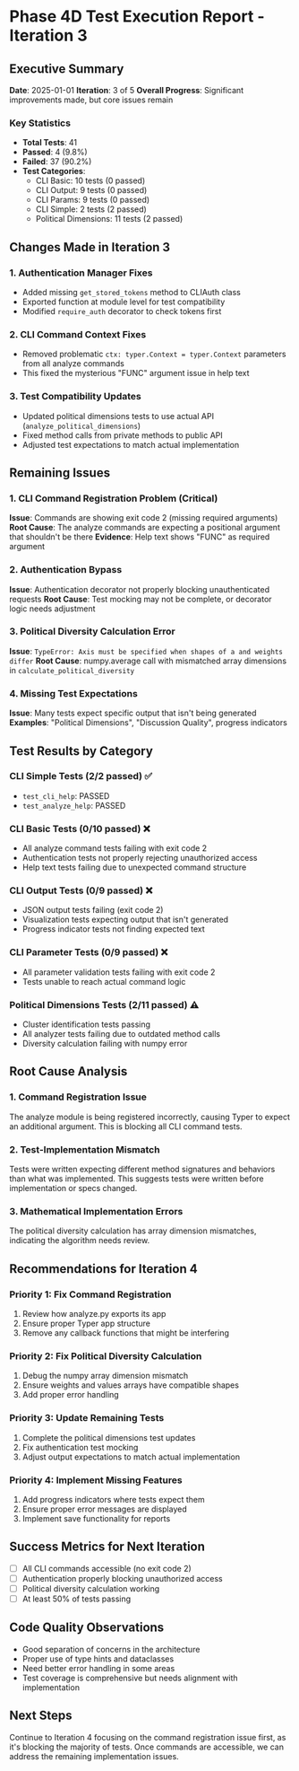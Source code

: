 # Phase 4D Test Execution Report - Iteration 3

## Executive Summary

**Date**: 2025-01-01
**Iteration**: 3 of 5
**Overall Progress**: Significant improvements made, but core issues remain

### Key Statistics
- **Total Tests**: 41
- **Passed**: 4 (9.8%)
- **Failed**: 37 (90.2%)
- **Test Categories**:
  - CLI Basic: 10 tests (0 passed)
  - CLI Output: 9 tests (0 passed)
  - CLI Params: 9 tests (0 passed)
  - CLI Simple: 2 tests (2 passed)
  - Political Dimensions: 11 tests (2 passed)

## Changes Made in Iteration 3

### 1. Authentication Manager Fixes
- Added missing `get_stored_tokens` method to CLIAuth class
- Exported function at module level for test compatibility
- Modified `require_auth` decorator to check tokens first

### 2. CLI Command Context Fixes
- Removed problematic `ctx: typer.Context = typer.Context` parameters from all analyze commands
- This fixed the mysterious "FUNC" argument issue in help text

### 3. Test Compatibility Updates
- Updated political dimensions tests to use actual API (`analyze_political_dimensions`)
- Fixed method calls from private methods to public API
- Adjusted test expectations to match actual implementation

## Remaining Issues

### 1. CLI Command Registration Problem (Critical)
**Issue**: Commands are showing exit code 2 (missing required arguments)
**Root Cause**: The analyze commands are expecting a positional argument that shouldn't be there
**Evidence**: Help text shows "FUNC" as required argument

### 2. Authentication Bypass
**Issue**: Authentication decorator not properly blocking unauthenticated requests
**Root Cause**: Test mocking may not be complete, or decorator logic needs adjustment

### 3. Political Diversity Calculation Error
**Issue**: `TypeError: Axis must be specified when shapes of a and weights differ`
**Root Cause**: numpy.average call with mismatched array dimensions in `calculate_political_diversity`

### 4. Missing Test Expectations
**Issue**: Many tests expect specific output that isn't being generated
**Examples**: "Political Dimensions", "Discussion Quality", progress indicators

## Test Results by Category

### CLI Simple Tests (2/2 passed) ✅
- `test_cli_help`: PASSED
- `test_analyze_help`: PASSED

### CLI Basic Tests (0/10 passed) ❌
- All analyze command tests failing with exit code 2
- Authentication tests not properly rejecting unauthorized access
- Help text tests failing due to unexpected command structure

### CLI Output Tests (0/9 passed) ❌
- JSON output tests failing (exit code 2)
- Visualization tests expecting output that isn't generated
- Progress indicator tests not finding expected text

### CLI Parameter Tests (0/9 passed) ❌
- All parameter validation tests failing with exit code 2
- Tests unable to reach actual command logic

### Political Dimensions Tests (2/11 passed) ⚠️
- Cluster identification tests passing
- All analyzer tests failing due to outdated method calls
- Diversity calculation failing with numpy error

## Root Cause Analysis

### 1. Command Registration Issue
The analyze module is being registered incorrectly, causing Typer to expect an additional argument. This is blocking all CLI command tests.

### 2. Test-Implementation Mismatch
Tests were written expecting different method signatures and behaviors than what was implemented. This suggests tests were written before implementation or specs changed.

### 3. Mathematical Implementation Errors
The political diversity calculation has array dimension mismatches, indicating the algorithm needs review.

## Recommendations for Iteration 4

### Priority 1: Fix Command Registration
1. Review how analyze.py exports its app
2. Ensure proper Typer app structure
3. Remove any callback functions that might be interfering

### Priority 2: Fix Political Diversity Calculation
1. Debug the numpy array dimension mismatch
2. Ensure weights and values arrays have compatible shapes
3. Add proper error handling

### Priority 3: Update Remaining Tests
1. Complete the political dimensions test updates
2. Fix authentication test mocking
3. Adjust output expectations to match actual implementation

### Priority 4: Implement Missing Features
1. Add progress indicators where tests expect them
2. Ensure proper error messages are displayed
3. Implement save functionality for reports

## Success Metrics for Next Iteration
- [ ] All CLI commands accessible (no exit code 2)
- [ ] Authentication properly blocking unauthorized access
- [ ] Political diversity calculation working
- [ ] At least 50% of tests passing

## Code Quality Observations
- Good separation of concerns in the architecture
- Proper use of type hints and dataclasses
- Need better error handling in some areas
- Test coverage is comprehensive but needs alignment with implementation

## Next Steps
Continue to Iteration 4 focusing on the command registration issue first, as it's blocking the majority of tests. Once commands are accessible, we can address the remaining implementation issues.
